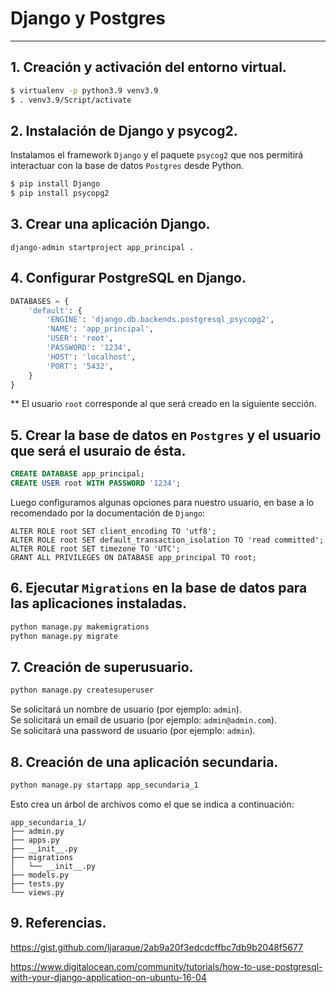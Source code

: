 # Django y Postgres
---  

## 1. Creación y activación del entorno virtual.

```bash
$ virtualenv -p python3.9 venv3.9
$ . venv3.9/Script/activate
```  

## 2. Instalación de Django y psycog2.  

Instalamos el framework `Django` y el paquete `psycog2` que nos permitirá interactuar con la base de datos `Postgres` desde Python.  

```bash
$ pip install Django
$ pip install psycopg2
```

## 3. Crear una aplicación Django.  

```
django-admin startproject app_principal .
```  

## 4. Configurar PostgreSQL en Django.  

```python
DATABASES = {
    'default': {
        'ENGINE': 'django.db.backends.postgresql_psycopg2',
        'NAME': 'app_principal',
        'USER': 'root',
        'PASSWORD': '1234',
        'HOST': 'localhost',
        'PORT': '5432',
    }
}
```  
** El usuario `root` corresponde al que será creado en la siguiente sección.  

## 5. Crear la base de datos en `Postgres` y el usuario que será el usuraio de ésta.  

```sql
CREATE DATABASE app_principal;
CREATE USER root WITH PASSWORD '1234';
```
Luego configuramos algunas opciones para nuestro usuario, en base a lo recomendado por la documentación de `Django`:  

```
ALTER ROLE root SET client_encoding TO 'utf8';
ALTER ROLE root SET default_transaction_isolation TO 'read committed';
ALTER ROLE root SET timezone TO 'UTC';
GRANT ALL PRIVILEGES ON DATABASE app_principal TO root;
```  

## 6. Ejecutar `Migrations` en la base de datos para las aplicaciones instaladas.  

```bash
python manage.py makemigrations
python manage.py migrate
```

## 7. Creación de superusuario.  

```bash
python manage.py createsuperuser
```
Se solicitará un nombre de usuario (por ejemplo: `admin`).  
Se solicitará un email de usuario (por ejemplo: `admin@admin.com`).  
Se solicitará una password de usuario (por ejemplo: `admin`).  


## 8. Creación de una aplicación secundaria.  

```bash
python manage.py startapp app_secundaria_1
```
Esto crea un árbol de archivos como el que se indica a continuación:  
```
app_secundaria_1/
├── admin.py
├── apps.py
├── __init__.py
├── migrations
│   └── __init__.py
├── models.py
├── tests.py
└── views.py
```

## 9.  Referencias.  

https://gist.github.com/ljaraque/2ab9a20f3edcdcffbc7db9b2048f5677  

https://www.digitalocean.com/community/tutorials/how-to-use-postgresql-with-your-django-application-on-ubuntu-16-04  
